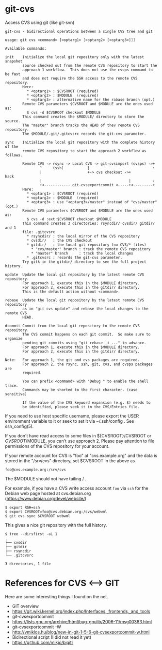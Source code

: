 # git-cvs
Access CVS using git (like git-svn)


    git-cvs - bidirectional operations between a single CVS tree and git
    
    usage: git cvs <command> [<optarg1> [<optarg2> [<optarg3>]]]
    
    Available commands:
    
    init    Initialize the local git repository only with the latest snapshot
            source checked out from the remote CVS repository to start the
            approach 1 workflow.  This does not use the cvsps command to be fast
            and does not require the SSH access to the remote CVS repository.
            Here:
              * <optarg1> : $CVSROOT (required)
              * <optarg2> : $MODULE  (required)
              * <optarg3> : alternative name for the rabase branch (opt.)
            Remote CVS parameters $CVSROOT and $MODULE are the ones used as:
              $ cvs -d $CVSROOT checkout $MODULE
            This command creates the $MODULE/ directory to store the source.
            The "master" branch tracks the HEAD of thev remote CVS repository.
            The $MODULE/.git/.gitcvsrc records the git-cvs parameter.
    
    sync    Initialize the local git repository with the complete history of the
            remote CVS repository to start the approach 2 workflow as follows.
    
            Remote CVS -> rsync -> Local CVS -> git-cvsimport (cvsps) ->+
                    ^     (ssh)           |                             :
                    |                     +-> cvs checkout ->+         hack
                    |                                        |          :
                    +<------------ git-cvsexportcommit <-----+<---------+ 
            Here:
              * <optarg1> : $CVSROOT (required)
              * <optarg2> : $MODULE  (required)
              * <optarg3> : use "<optarg3>/master" instead of "cvs/master" (opt.)
            Remote CVS parameters $CVSROOT and $MODULE are the ones used as:
              $ cvs -d :ext:$CVSROOT checkout $MODULE
            This command creates 3 directories: rsyncdir/ cvsdir/ gitdir/ and 1
            file: .gitcvsrc
              * rsyncdir/ : the local mirror of the CVS repository
              * cvsdir/   : the CVS checkout
              * gitdir/   : the local git repository (no CVS/* files)
                * "cvs/master" branch : track the remote CVS repository
                * "master" branch     : track the local changes
              * .gitcvsrc : records the git-cvs parameter.
            Try gitk in the gitdir/ directory to see the full project history.
    
    update  Update the local git repository by the latest remote CVS repository.
            For approach 1, execute this in the $MODULE directory.
            For approach 2, execute this in the gitdir/ directory.
            This is the default action without <command>.
    
    rebase  Update the local git repository by the latest remote CVS repository
            as in "git cvs update" and rebase the local changes to the remote CVS
            HEAD.
    
    dcommit Commit from the local git repository to the remote CVS repository.
            The CVS commit happens on each git commit.  So make sure to organize
            pending git commits using "git rebase -i ..." in advance.
            For approach 1, execute this in the $MODULE directory.
            For approach 2, execute this in the gitdir/ directory.
    
    Note:   For approach 1, the git and cvs packages are required.
            For approach 2, the rsync, ssh, git, cvs, and cvsps packages are
            required.
    
            You can prefix <command> with "Debug " to enable the shell trace.
            Commands may be shorted to the first character. (case sensitive)
    
            If the value of the CVS keyword expansion (e.g. $) needs to
            be identified, please seek it in the CVS/Entries file.

If you need to use host specific username, please export the USER environment
variable to it or seek to set it via  ~/.ssh/config .  See ssh_config(5).

If you don't have read access to some files in ${CVSROOT}/CVSROOT or
${CVSROOT}/$MODULE, you can't use approach 2.  Please pay attention to file
permissions of the CVS repository for your account.

If your remote account for CVS is "foo" at "cvs.example.org" and the data is
stored in the "/srv/cvs" directory, set $CVSROOT in the above as

    foo@cvs.example.org:/srv/cvs

The $MODULE should not have tailing / .

For example, if you have a CVS write access account `foo` via `ssh` for the
Debian web page hosted at cvs.debian.org
(https://www.debian.org/devel/website/)

    $ export RSH=ssh
    $ export CVSROOT=foo@cvs.debian.org:/cvs/webwml
    $ git cvs sync $CVSROOT webwml

This gives a nice git repository with the full history.

    $ tree --dirsfirst -aL 1
    .
    ├── cvsdir
    ├── gitdir
    ├── rsyncdir
    └── .gitcvsrc
    
    3 directories, 1 file

# References for CVS <--> GIT

Here are some interesting things I found on the net.

* GIT overview
 * https://git.wiki.kernel.org/index.php/Interfaces,_frontends,_and_tools
* git-cvsexportcommit
 * https://lists.gnu.org/archive/html/bug-gnulib/2006-11/msg00363.html
* git-cvsexportcommit -W
 * http://vmiklos.hu/blog/new-in-git-1-5-6-git-cvsexportcommit-w.html
* Bidirectional script (I did not read it yet)
 * https://github.com/mikjo/bigitr

